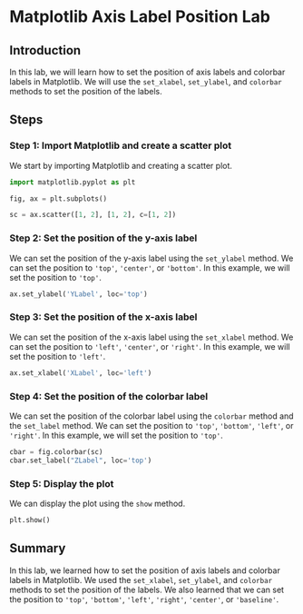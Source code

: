 # Matplotlib Axis Label Position Lab

## Introduction

In this lab, we will learn how to set the position of axis labels and colorbar labels in Matplotlib. We will use the `set_xlabel`, `set_ylabel`, and `colorbar` methods to set the position of the labels.

## Steps

### Step 1: Import Matplotlib and create a scatter plot

We start by importing Matplotlib and creating a scatter plot.

```python
import matplotlib.pyplot as plt

fig, ax = plt.subplots()

sc = ax.scatter([1, 2], [1, 2], c=[1, 2])
```

### Step 2: Set the position of the y-axis label

We can set the position of the y-axis label using the `set_ylabel` method. We can set the position to `'top'`, `'center'`, or `'bottom'`. In this example, we will set the position to `'top'`.

```python
ax.set_ylabel('YLabel', loc='top')
```

### Step 3: Set the position of the x-axis label

We can set the position of the x-axis label using the `set_xlabel` method. We can set the position to `'left'`, `'center'`, or `'right'`. In this example, we will set the position to `'left'`.

```python
ax.set_xlabel('XLabel', loc='left')
```

### Step 4: Set the position of the colorbar label

We can set the position of the colorbar label using the `colorbar` method and the `set_label` method. We can set the position to `'top'`, `'bottom'`, `'left'`, or `'right'`. In this example, we will set the position to `'top'`.

```python
cbar = fig.colorbar(sc)
cbar.set_label("ZLabel", loc='top')
```

### Step 5: Display the plot

We can display the plot using the `show` method.

```python
plt.show()
```

## Summary

In this lab, we learned how to set the position of axis labels and colorbar labels in Matplotlib. We used the `set_xlabel`, `set_ylabel`, and `colorbar` methods to set the position of the labels. We also learned that we can set the position to `'top'`, `'bottom'`, `'left'`, `'right'`, `'center'`, or `'baseline'`.

